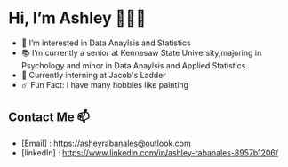 # Hi, I’m Ashley 👩🏻‍💻
- 🥑 I’m interested in Data Anaylsis and Statistics 
- 📚 I’m currently a senior at Kennesaw State University,majoring in Psychology and minor in Data Anaylsis and Applied Statistics 
- 🐚 Currently interning at Jacob's Ladder 
- ☄️ Fun Fact: I have many hobbies like painting


## Contact Me 📫 
+ [Email] : https://asheyrabanales@outlook.com
+ [linkedIn] : https://www.linkedin.com/in/ashley-rabanales-8957b1206/
